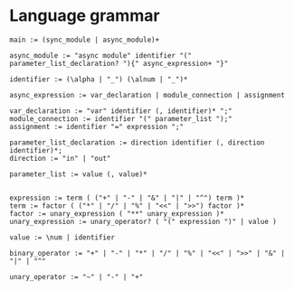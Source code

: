 # Language grammar
    main := (sync_module | async_module)+

    async_module := "async module" identifier "(" parameter_list_declaration? "){" async_expression+ "}"

    identifier := (\alpha | "_") (\alnum | "_")*

    async_expression := var_declaration | module_connection | assignment

    var_declaration := "var" identifier (, identifier)* ";"
    module_connection := identifier "(" parameter_list ");"
    assignment := identifier "=" expression ";"

    parameter_list_declaration := direction identifier (, direction identifier)*;
    direction := "in" | "out"

    parameter_list := value (, value)*


    expression := term ( ("+" | "-" | "&" | "|" | "^") term )*
    term := factor ( ("*" | "/" | "%" | "<<" | ">>") factor )*
    factor := unary_expression ( "**" unary_expression )*
    unary_expression := unary_operator? ( "(" expression ")" | value )

    value := \num | identifier

    binary_operator := "+" | "-" | "*" | "/" | "%" | "<<" | ">>" | "&" | "|" | "^"

    unary_operator := "~" | "-" | "+"



